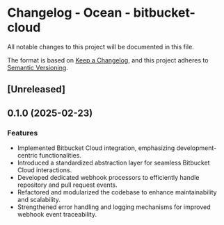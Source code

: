 # Changelog - Ocean - bitbucket-cloud

All notable changes to this project will be documented in this file.

The format is based on [Keep a Changelog](https://keepachangelog.com/en/1.0.0/),
and this project adheres to [Semantic Versioning](https://semver.org/spec/v2.0.0.html).

<!-- towncrier release notes start -->

## [Unreleased]

## 0.1.0 (2025-02-23)

### Features
- Implemented Bitbucket Cloud integration, emphasizing development-centric functionalities.
- Introduced a standardized abstraction layer for seamless Bitbucket Cloud interactions.
- Developed dedicated webhook processors to efficiently handle repository and pull request events.
- Refactored and modularized the codebase to enhance maintainability and scalability.
- Strengthened error handling and logging mechanisms for improved webhook event traceability.

<!-- towncrier release notes end -->
